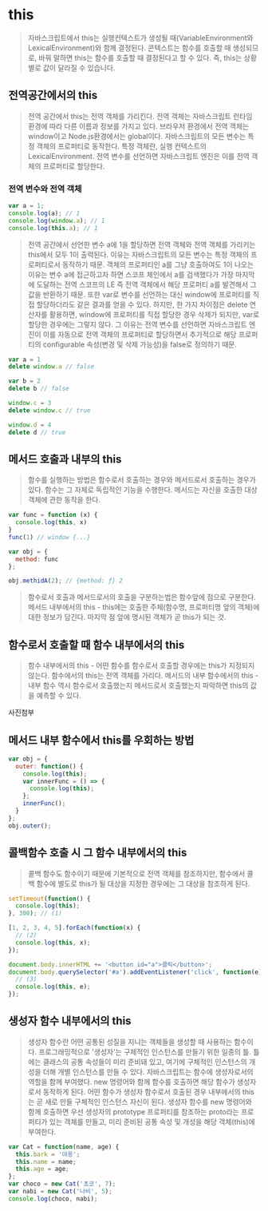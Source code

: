 # this
> 자바스크립트에서 this는 실행컨텍스트가 생성될 때(VariableEnvironment와 LexicalEnvironment)와 함께 결정된다. 콘텍스트는 함수를 호출할 때 생성되므로, 바꿔 말하면 this는 함수를 호출할 때 결정된다고 할 수 있다.
> 즉, this는 상황별로 값이 달라질 수 있습니다.

## 전역공간에서의 this
> 전역 공간에서 this는 전역 객체를 가리킨다.
> 전역 객체는 자바스크립트 런타임 환경에 따라 다른 이름과 정보를 가지고 있다. 브라우저 환경에서 전역 객체는 window이고 Node.js환경에서는 global이다.
> 자바스크립트의 모든 변수는 특정 객체의 프로퍼티로 동작한다. 특정 객체란, 실행 컨텍스트의 LexicalEnvironment. 전역 변수를 선언하면 자바스크립트 엔진은 이를 전역 객체의 프로퍼티로 할당한다.

### 전역 변수와 전역 객체
```javascript
var a = 1;
console.log(a); // 1
console.log(window.a); // 1
console.log(this.a); // 1
```
> 전역 공간에서 선언한 변수 a에 1을 할당하면 전역 객체와 전역 객체를 가리키는 this에서 모두 1이 출력된다.
> 이유는 자바스크립트의 모든 변수는 특정 객체의 프로퍼티로서 동작하기 때문.
> 객체의 프로퍼티인 a를 그냥 호출하여도 1이 나오는 이유는 변수 a에 접근하고자 하면 스코프 체인에서 a를 검색했다가 가장 마지막에 도달하는 전역 스코프의 LE 즉 전역 객체에서 해당 프로퍼티 a를 발견해서 그 값을 반환하기 때문.
> 또한 var로 변수를 선언하는 대신 window에 프로퍼티를 직접 할당하더라도 같은 결과를 얻을 수 있다. 하지만, 한 가지 차이점은 delete 연산자를 활용하면, window에 프로퍼티를 직접 할당한 경우 삭제가 되지만, var로 할당한 경우에는 그렇지 않다.
> 그 이유는 전역 변수를 선언하면 자바스크립트 엔진이 이를 자동으로 전역 객체의 프로퍼티로 할당하면서 추가적으로 해당 프로퍼티의 configurable 속성(변경 및 삭제 가능성)을 false로 정의하기 때문.
```javascript
var a = 1
delete window.a // false

var b = 2
delete b // false

window.c = 3
delete window.c // true

window.d = 4
delete d // true
```

## 메서드 호출과 내부의 this
> 함수를 실행하는 방법은 함수로서 호출하는 경우와 메서드로서 호출하는 경우가 있다.
> 함수는 그 자체로 독립적인 기능을 수행한다.
> 메서드는 자신을 호출한 대상 객체에 관한 동작을 한다.
```javascript
var func = function (x) {
  console.log(this, x)
}
func(1) // window {...}

var obj = {
  method: func
};

obj.methidA(2); // {method: ƒ} 2
```
> 함수로서 호출과 메서드로서의 호출을 구분하는법은 함수앞에 점으로 구분한다.
> 메서드 내부에서의 this - this에는 호출한 주체(함수명, 프로퍼티명 앞의 객체)에 대한 정보가 담긴다. 마지막 점 앞에 명시된 객체가 곧 this가 되는 것.

## 함수로서 호출할 때 함수 내부에서의 this
> 함수 내부에서의 this - 어떤 함수를 함수로서 호출할 경우에는 this가 지정되지 않는다. 함수에서의 this는 전역 객체를 가리다.
> 메서드의 내부 함수에서의 this - 내부 함수 역시 함수로서 호출했는지 메서드로서 호출했는지 파악하면 this의 값을 예측할 수 있다.

사진첨부

## 메서드 내부 함수에서 this를 우회하는 방법
```javascript
var obj = {
  outer: function() {
    console.log(this);
    var innerFunc = () => {
      console.log(this);
    };
    innerFunc();
  }
};
obj.outer();  
```

## 콜백함수 호출 시 그 함수 내부에서의 this
> 콜백 함수도 함수이기 때문에 기본적으로 전역 객체를 참조하지만, 함수에서 콜백 함수에 별도로 this가 될 대상을 지정한 경우에는 그 대상을 참조하게 된다.
```javascript
setTimeout(function() {
  console.log(this);
}, 300); // (1)

[1, 2, 3, 4, 5].forEach(function(x) {
  // (2)
  console.log(this, x);
});

document.body.innerHTML += '<button id="a">클릭</button>';
document.body.querySelector('#a').addEventListener('click', function(e) {
  // (3)
  console.log(this, e);
});
```


## 생성자 함수 내부에서의 this 
> 생성자 함수란 어떤 공통된 성질을 지니는 객체들을 생성할 때 사용하는 함수이다.
> 프로그래밍적으로 '생성자'는 구체적인 인스턴스를 만들기 위한 일종의 틀.
> 틀에는 클래스의 공통 속성들이 미리 준비돼 있고, 여기에 구체적인 인스턴스의 개성을 더해 개별 인스턴스를 만들 수 있다.
> 자바스크립트는 함수에 생성자로서의 역할을 함께 부여했다. new 명령어와 함께 함수를 호출하면 해당 함수가 생성자로서 동작하게 된다.
> 어떤 함수가 생성자 함수로서 호출된 경우 내부에서의 this는 곧 새로 만들 구체적인 인스턴스 자신이 된다.
> 생성자 함수를 new 명령어와 함께 호출하면 우선 생성자의 prototype 프로퍼티를 참조하는 proto라는 프로퍼티가 있는 객체를 만들고, 미리 준비된 공통 속성 및 개성을 해당 객체(this)에 부여한다.
```javascript
var Cat = function(name, age) {
  this.bark = '야옹';
  this.name = name;
  this.age = age;
};
var choco = new Cat('초코', 7);
var nabi = new Cat('나비', 5);
console.log(choco, nabi);
```
